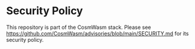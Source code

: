 # Security Policy

This repository is part of the CosmWasm stack. Please see
https://github.com/CosmWasm/advisories/blob/main/SECURITY.md for its security
policy.
